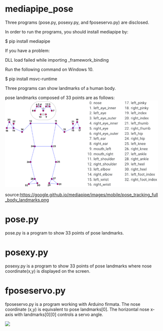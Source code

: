 # mediapipe_pose
Three programs (pose.py, posexy.py, and fposeservo.py) are disclosed.

In order to run the programs, you should install mediapipe by:

$ pip install mediapipe


If you have a problem: 

DLL load failed while importing _framework_binding

Run the following command on Windows 10.

$ pip install msvc-runtime

Three programs can show landmarks of a human body.

pose landmarks composed of 33 points are as follows:
<img src='https://github.com/ytakefuji/mediapipe_pose/blob/main/pose_tracking_full_body_landmarks.png' width=772 heigh=438>

source:https://google.github.io/mediapipe/images/mobile/pose_tracking_full_body_landmarks.png

# pose.py
pose.py is a program to show 33 points of pose landmarks.

# posexy.py
posexy.py is a program to show 33 points of pose landmarks 
where nose coordinate(x,y) is displayed on the screen.

# fposeservo.py
fposeservo.py is a program working with Arduino firmata.
The nose coordinate (x,y) is equivalent to pose landmarks[0].
The horizontal nose x-axis with landmarks[0][0] controls a servo angle.

<img src='https://github.com/ytakefuji/mediapipe_pose/blob/main/nose.gif' width=320 heigh=240>
